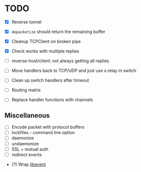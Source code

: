 # TODO

- [x] Reverse tunnel
- [x] `depacketize` should return the remaining buffer
- [x] Cleanup TCPClient on broken pipe
- [x] Check works with multiple replies
- [ ] reverse-host/client: not always getting all replies

- [ ] Move handlers back to TCP/UDP and just use s.relay in switch
- [ ] Clean up switch handlers after timeout
- [ ] Routing matrix
- [ ] Replace handler functions with channels

## Miscellaneous
- [ ] Encode packet with protocol buffers
- [ ] lockfiles
      - command line option
- [ ] daemonize
- [ ] undaemonize
- [ ] SSL + mutual auth
- [ ] redirect events
- (?) Wrap [libevent](https://libevent.org)
